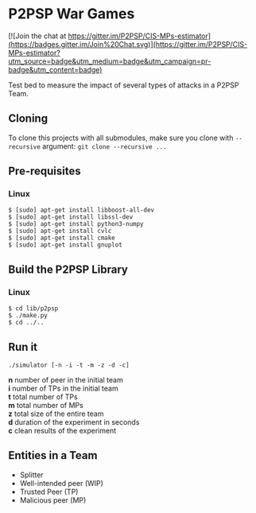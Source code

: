 # P2PSP War Games

[![Join the chat at https://gitter.im/P2PSP/CIS-MPs-estimator](https://badges.gitter.im/Join%20Chat.svg)](https://gitter.im/P2PSP/CIS-MPs-estimator?utm_source=badge&utm_medium=badge&utm_campaign=pr-badge&utm_content=badge)

Test bed to measure the impact of several types of attacks in a P2PSP Team.

## Cloning
To clone this projects with all submodules, make sure you
clone with `--recursive` argument: `git clone --recursive ...`

## Pre-requisites
### Linux
```
$ [sudo] apt-get install libboost-all-dev
$ [sudo] apt-get install libssl-dev
$ [sudo] apt-get install python3-numpy
$ [sudo] apt-get install cvlc
$ [sudo] apt-get install cmake
$ [sudo] apt-get install gnuplot
```

## Build the P2PSP Library
### Linux
```
$ cd lib/p2psp
$ ./make.py
$ cd ../..
```

## Run it
```
./simulator [-n -i -t -m -z -d -c]
```
**n** number of peer in the initial team  
**i** number of TPs in the initial team  
**t** total number of TPs  
**m** total number of MPs  
**z** total size of the entire team  
**d** duration of the experiment in seconds  
**c** clean results of the experiment  

## Entities in a Team
- Splitter
- Well-intended peer (WIP)
- Trusted Peer (TP)
- Malicious peer (MP)
